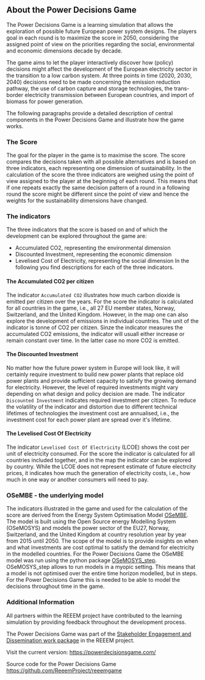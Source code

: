 <a name="about_en"></a>

## About the Power Decisions Game

The Power Decisions Game is a learning simulation that allows the exploration of possible future European power system designs. The players goal in each round is to maximize the score in 2050, considering the assigned point of view on the priorities regarding the social, environmental and economic dimensions decade by decade.

The game aims to let the player interactively discover how (policy) decisions might affect the development of the European electricity sector in the transition to a low carbon system. At three points in time (2020, 2030, 2040) decisions need to be made concerning the emission reduction pathway, the use of carbon capture and storage technologies, the trans-border electricity transmission between European countries, and import of biomass for power generation.

The following paragraphs provide a detailed description of central components in the Power Decisions Game and illustrate how the game works.

### The Score

The goal for the player in the game is to maximise the score. The score compares the decisions taken with all possible alternatives and is based on three indicators, each representing one dimension of sustainability. In the calculation of the score the three indicators are weighed using the point of view assigned to the player at the beginning of each round. This means that if one repeats exactly the same decision pattern of a round in a following round the score might be different since the point of view and hence the weights for the sustainability dimensions have changed.

### The indicators

The three indicators that the score is based on and of which the development can be explored throughout the game are: 
- Accumulated CO2, representing the environmental dimension
- Discounted Investment, representing the economic dimension
- Levelised Cost of Electricity, representing the social dimension
In the following you find descriptions for each of the three indicators.

#### The Accumulated CO2 per citizen

The indicator `Accumulated CO2` illustrates how much carbon dioxide is emitted per citizen over the years. For the score the indicator is calculated for all countries in the game, i.e., all 27 EU member states, Norway, Switzerland, and the United Kingdom. However, in the map one can also explore the development of emissions in individual countries. The unit of the indicator is tonne of CO2 per citizen. Sinze the indicator measures the accumulated CO2 emissions, the indicator will usuall either increase or remain constant over time. In the latter case no more CO2 is emitted.

#### The Discounted Investment

No matter how the future power system in Europe will look like, it will certainly require investment to build new power plants that replace old power plants and provide sufficient capacity to satisfy the growing demand for electricity. However, the level of required investments might vary depending on what design and policy decision are made. The indicator `Discounted Investment` indicates required investment per citizen. To reduce the volatility of the indicator and distortion due to different technical lifetimes of technologies the investment cost are annualised, i.e., the investment cost for each power plant are spread over it's lifetime. 

#### The Levelised Cost Of Electricity

The indicator `Levelised Cost Of Electricity` (LCOE) shows the cost per unit of electricity consumed. For the score the indicator is calculated for all countries included together, and in the map the indicator can be explored by country. While the LCOE does not represent estimate of future electrcity prices, it indicates how much the generation of electricity costs, i.e., how much in one way or another consumers will need to pay.

### OSeMBE - the underlying model

The indicators illustrated in the game and used for the calculation of the score are derived from the Energy System Optimisation Model [OSeMBE](https://doi.org/10.1016/j.energy.2021.121973). The model is built using the Open Source energy Modelling System (OSeMOSYS) and models the power sector of the EU27, Norway, Switzerland, and the United Kingdom at country resolution year by year from 2015 until 2050. The scope of the model is to provide insights on when and what investments are cost optimal to satisfy the demand for electricity in the modelled countries. For the Power Decisions Game the OSeMBE model was run using the python package [OSeMOSYS_step](https://github.com/KTH-dESA/OSeMOSYS_step). OSeMOSYS_step allows to run models in a myopic setting. This means that a model is not optimised over the entire time horizon modelled, but in steps. For the Power Decisions Game this is needed to be able to model the decisions throughout time in the game.

### Additional Information

All partners within the REEEM project have contributed to the learning simulation by providing feedback throughout the development process.

The Power Decisions Game was part of the [Stakeholder Engagement and Dissemination work package](http://www.reeem.org/index.php/work-packages/) in the REEEM project.

Visit the current version: https://powerdecisionsgame.com/

Source code for the Power Decisions Game https://github.com/ReeemProject/reeemgame
